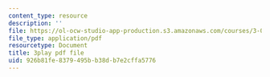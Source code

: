 ```yaml
---
content_type: resource
description: ''
file: https://ol-ocw-studio-app-production.s3.amazonaws.com/courses/3-091sc-introduction-to-solid-state-chemistry-fall-2010/926b81fe8379495bb38db7e2cffa5776_rR8ZtI8m0Mo.pdf
file_type: application/pdf
resourcetype: Document
title: 3play pdf file
uid: 926b81fe-8379-495b-b38d-b7e2cffa5776
---
```


